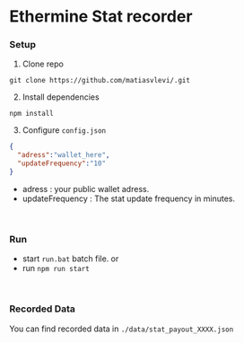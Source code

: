 # Ethermine Stat recorder


### Setup

1. Clone repo
```
git clone https://github.com/matiasvlevi/.git
```
2. Install dependencies
```
npm install
```
3. Configure `config.json`
```json
{
  "adress":"wallet_here",
  "updateFrequency":"10"
}
```
* adress : your public wallet adress.
* updateFrequency : The stat update frequency in minutes.

<br/>

### Run 
* start `run.bat` batch file.
or 
* run `npm run start`

<br/>

### Recorded Data

You can find recorded data in `./data/stat_payout_XXXX.json`
